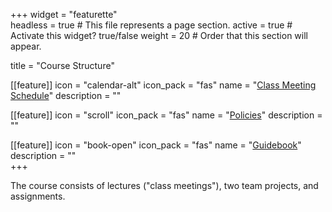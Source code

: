 +++
widget = "featurette"  
headless = true  # This file represents a page section.
active = true  # Activate this widget? true/false
weight = 20  # Order that this section will appear.

title = "Course Structure"

[[feature]]
  icon = "calendar-alt"
  icon_pack = "fas"
  name = "[Class Meeting Schedule](/cm_schedule)"
  description = ""  

[[feature]]
  icon = "scroll"
  icon_pack = "fas"
  name = "[Policies](/policies)"
  description = ""

[[feature]]
  icon = "book-open"
  icon_pack = "fas"
  name = "[Guidebook](https://stat545guidebook.netlify.com/)"
  description = ""    
+++

The course consists of lectures ("class meetings"), two team projects, and assignments.